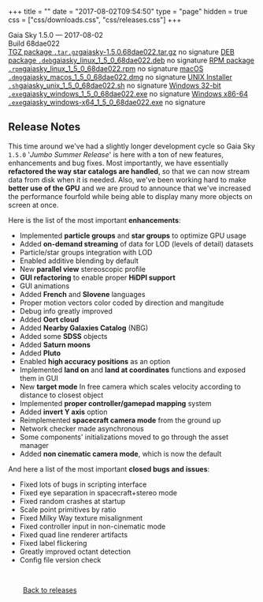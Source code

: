 +++
title = ""
date = "2017-08-02T09:54:50"
type = "page"
hidden = true
css = ["css/downloads.css", "css/releases.css"]
+++

<div class="download-container">
<div id="download-title">
<i class="fa-solid fa-tag"></i>
Gaia Sky <span class="downloads-version">1.5.0</span> — <i class="fa-solid fa-clock"></i>
<time class="downloads-releasedate" datetime="2017-08-02T09:54:50" title="Published: 2017-08-02T09:54:50">2017-08-02</time></div>
<div class="downloads-build">Build 68dae022</div>
<div class="download-section">
<a href="https://gaia.ari.uni-heidelberg.de/gaiasky/releases/1.5.0.68dae022/gaiasky-1.5.0.68dae022.tar.gz" class="download-button"><i class="fa-solid fa-file-zipper"></i> TGZ package <code>.tar.gz</code><span class="download-sub">gaiasky-1.5.0.68dae022.tar.gz</span></a>
<span class="signature">no signature</span>
<a href="https://gaia.ari.uni-heidelberg.de/gaiasky/releases/1.5.0.68dae022/gaiasky_linux_1_5_0_68dae022.deb" class="download-button"><i class="fa-brands fa-debian"></i> DEB package <code>.deb</code><span class="download-sub">gaiasky_linux_1_5_0_68dae022.deb</span></a>
<span class="signature">no signature</span>
<a href="https://gaia.ari.uni-heidelberg.de/gaiasky/releases/1.5.0.68dae022/gaiasky_linux_1_5_0_68dae022.rpm" class="download-button"><i class="fa-brands fa-fedora"></i> RPM package <code>.rpm</code><span class="download-sub">gaiasky_linux_1_5_0_68dae022.rpm</span></a>
<span class="signature">no signature</span>
<a href="https://gaia.ari.uni-heidelberg.de/gaiasky/releases/1.5.0.68dae022/gaiasky_macos_1_5_0_68dae022.dmg" class="download-button"><i class="fa-brands fa-apple"></i> macOS <code>.dmg</code><span class="download-sub">gaiasky_macos_1_5_0_68dae022.dmg</span></a>
<span class="signature">no signature</span>
<a href="https://gaia.ari.uni-heidelberg.de/gaiasky/releases/1.5.0.68dae022/gaiasky_unix_1_5_0_68dae022.sh" class="download-button"><i class="fa fa-terminal"></i> UNIX Installer <code>.sh</code><span class="download-sub">gaiasky_unix_1_5_0_68dae022.sh</span></a>
<span class="signature">no signature</span>
<a href="https://gaia.ari.uni-heidelberg.de/gaiasky/releases/1.5.0.68dae022/gaiasky_windows_1_5_0_68dae022.exe" class="download-button"><i class="fa-brands fa-windows"></i> Windows 32-bit <code>.exe</code><span class="download-sub">gaiasky_windows_1_5_0_68dae022.exe</span></a>
<span class="signature">no signature</span>
<a href="https://gaia.ari.uni-heidelberg.de/gaiasky/releases/1.5.0.68dae022/gaiasky_windows-x64_1_5_0_68dae022.exe" class="download-button"><i class="fa-brands fa-windows"></i> Windows x86-64 <code>.exe</code><span class="download-sub">gaiasky_windows-x64_1_5_0_68dae022.exe</span></a>
<span class="signature">no signature</span>
</div>
</div>

<section class="release-notes">

# Release Notes

This time around we've had a slightly longer development cycle so Gaia Sky `1.5.0`  \'*Jumbo Summer Release*\' is here with a ton of new features, enhancements and bug fixes. Most importantly, we have essentially **refactored the way star catalogs are handled**, so that we can now stream data from disk when it is needed. Also, we've been working hard to make **better use of the GPU** and we are proud to announce that we've increased the performance fourfold while being able to display many more objects on screen at once.

Here is the list of the most important **enhancements**:

- Implemented **particle groups** and **star groups** to optimize GPU usage
- Added **on-demand streaming** of data for LOD (levels of detail) datasets
- Particle/star groups integration with LOD
- Enabled additive blending by default
- New **parallel view** stereoscopic profile
- **GUI refactoring** to enable proper **HiDPI support**
- GUI animations
- Added **French** and **Slovene** languages
- Proper motion vectors color coded by direction and mangitude
- Debug info greatly improved
- Added **Oort cloud**
- Added **Nearby Galaxies Catalog** (NBG)
- Added some **SDSS** objects
- Added **Saturn moons**
- Added **Pluto**
- Enabled **high accuracy positions** as an option
- Implemented **land on** and **land at coordinates** functions and exposed them in GUI
- New **target mode** In free camera which scales velocity according to distance to closest object
- Implemented **proper controller/gamepad mapping** system
- Added **invert Y axis** option
- Reimplemented **spacecraft camera mode** from the ground up
- Network checker made asynchronous
- Some components' initializations moved to go through the asset manager
- Added **non cinematic camera mode**, which is now the default

And here a list of the most important **closed bugs and issues**:

- Fixed lots of bugs in scripting interface
- Fixed eye separation in spacecraft+stereo mode
- Fixed random crashes at startup
- Scale point primitives by ratio
- Fixed Milky Way texture misalignment
- Fixed controller input in non-cinematic mode
- Fixed quad line renderer artifacts
- Fixed label flickering
- Greatly improved octant detection
- Config file version check
</section>


<p class="center-text" style="padding: 30px;">
<i class="fa-solid fa-circle-arrow-left"></i> <a href="/downloads/releases">Back to releases</a>
</p>
